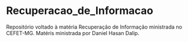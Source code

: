 # Recuperacao_de_Informacao
Repositório voltado à matéria Recuperação de Informação ministrada no CEFET-MG. Matéris ministrada por Daniel Hasan Dalip.
